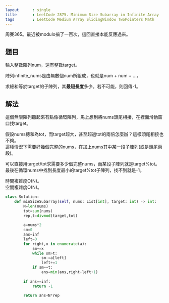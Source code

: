 ```yaml
---
layout      : single
title       : LeetCode 2875. Minimum Size Subarray in Infinite Array
tags        : LeetCode Medium Array SlidingWindow TwoPointers Math
---
```

周賽365。最近被modulo搞了一百次，這回直接本能反應過來。  

## 題目

輸入整數陣列num，還有整數target。  

陣列infinite_nums是由無數個num所組成，也就是num + num + ...。  

求總和等於target的子陣列，其**最短長度**多少。若不可能，則回傳-1。  

## 解法

這個無限陣列聽起來有點像循環陣列，馬上想到將nums頭尾相接，在裡面滑動窗口找target。  

假設nums總和為tot，而target超大，甚至超過tot的兩倍怎麼辦？這樣頭尾相接也不夠。  
這種情況下需要好幾個完整的nums，在加上nums其中某一段子陣列(或是頭尾兩段)。  

可以直接用target/tot求需要多少個完整nums，而某段子陣列就是target%tot。  
最後在循環nums中找到長度最小的target%tot子陣列，找不到就是-1。

時間複雜度O(N)。  
空間複雜度O(N)。

```python
class Solution:
    def minSizeSubarray(self, nums: List[int], target: int) -> int:
        N=len(nums)
        tot=sum(nums)
        rep,t=divmod(target,tot)
        
        a=nums*2
        sm=0
        ans=inf
        left=0
        for right,x in enumerate(a):
            sm+=x
            while sm>t:
                sm-=a[left]
                left+=1
            if sm==t:
                ans=min(ans,right-left+1)
                
        if ans==inf:
            return -1
        
        return ans+N*rep
```
